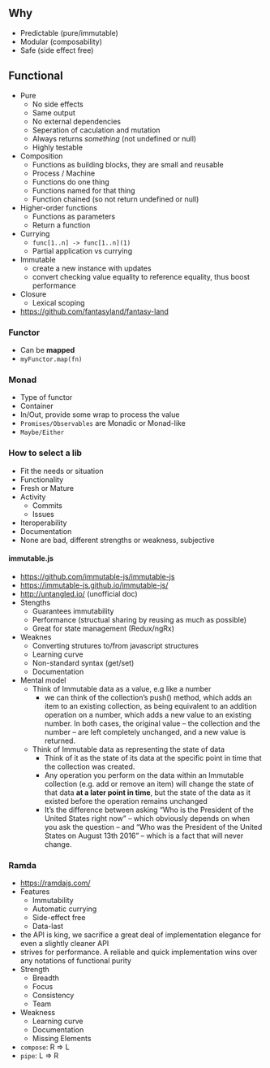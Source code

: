 ## Why

- Predictable (pure/immutable)
- Modular (composability)
- Safe (side effect free)

## Functional

- Pure
  - No side effects
  - Same output
  - No external dependencies
  - Seperation of caculation and mutation
  - Always returns _something_ (not undefined or null)
  - Highly testable
- Composition
  - Functions as building blocks, they are small and reusable
  - Process / Machine
  - Functions do one thing
  - Functions named for that thing
  - Function chained (so not return undefined or null)
- Higher-order functions
  - Functions as parameters
  - Return a function
- Currying
  - `func[1..n] -> func[1..n](1)`
  - Partial application vs currying
- Immutable
  - create a new instance with updates
  - convert checking value equality to reference equality, thus boost performance
- Closure
  - Lexical scoping
- https://github.com/fantasyland/fantasy-land

### Functor

- Can be **mapped**
- `myFunctor.map(fn)`

### Monad

- Type of functor
- Container
- In/Out, provide some wrap to process the value
- `Promises/Observables` are Monadic or Monad-like
- `Maybe/Either`

### How to select a lib

- Fit the needs or situation
- Functionality
- Fresh or Mature
- Activity
  - Commits
  - Issues
- Iteroperability
- Documentation
- None are bad, different strengths or weakness, subjective

#### immutable.js

- https://github.com/immutable-js/immutable-js
- https://immutable-js.github.io/immutable-js/
- http://untangled.io/ (unofficial doc)
- Stengths
  - Guarantees immutability
  - Performance (structual sharing by reusing as much as possible)
  - Great for state management (Redux/ngRx)
- Weaknes
  - Converting strutures to/from javascript structures
  - Learning curve
  - Non-standard syntax (get/set)
  - Documentation
- Mental model
  - Think of Immutable data as a value, e.g like a number
    - we can think of the collection’s push() method, which adds an item to an existing collection, as being equivalent to an addition operation on a number, which adds a new value to an existing number. In both cases, the original value – the collection and the number – are left completely unchanged, and a new value is returned.
  - Think of Immutable data as representing the state of data
    - Think of it as the state of its data at the specific point in time that the collection was created.
    - Any operation you perform on the data within an Immutable collection (e.g. add or remove an item) will change the state of that data **at a later point in time**, but the state of the data as it existed before the operation remains unchanged
    - It’s the difference between asking “Who is the President of the United States right now” – which obviously depends on when you ask the question – and “Who was the President of the United States on August 13th 2016” – which is a fact that will never change.

### Ramda

- https://ramdajs.com/
- Features
  - Immutability
  - Automatic currying
  - Side-effect free
  - Data-last
- the API is king, we sacrifice a great deal of implementation elegance for even a slightly cleaner API
- strives for performance. A reliable and quick implementation wins over any notations of functional purity
- Strength
  - Breadth
  - Focus
  - Consistency
  - Team
- Weakness
  - Learning curve
  - Documentation
  - Missing Elements
- `compose`: R => L
- `pipe`: L => R

